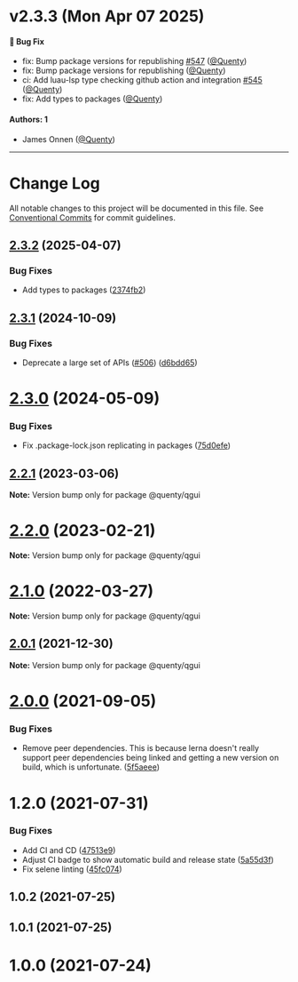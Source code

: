 # v2.3.3 (Mon Apr 07 2025)

#### 🐛 Bug Fix

- fix: Bump package versions for republishing [#547](https://github.com/Quenty/NevermoreEngine/pull/547) ([@Quenty](https://github.com/Quenty))
- fix: Bump package versions for republishing ([@Quenty](https://github.com/Quenty))
- ci: Add luau-lsp type checking github action and integration [#545](https://github.com/Quenty/NevermoreEngine/pull/545) ([@Quenty](https://github.com/Quenty))
- fix: Add types to packages ([@Quenty](https://github.com/Quenty))

#### Authors: 1

- James Onnen ([@Quenty](https://github.com/Quenty))

---

# Change Log

All notable changes to this project will be documented in this file.
See [Conventional Commits](https://conventionalcommits.org) for commit guidelines.

## [2.3.2](https://github.com/Quenty/NevermoreEngine/compare/@quenty/qgui@2.3.1...@quenty/qgui@2.3.2) (2025-04-07)


### Bug Fixes

* Add types to packages ([2374fb2](https://github.com/Quenty/NevermoreEngine/commit/2374fb2b043cfbe0e9b507b3316eec46a4e353a0))





## [2.3.1](https://github.com/Quenty/NevermoreEngine/compare/@quenty/qgui@2.3.0...@quenty/qgui@2.3.1) (2024-10-09)


### Bug Fixes

* Deprecate a large set of APIs ([#506](https://github.com/Quenty/NevermoreEngine/issues/506)) ([d6bdd65](https://github.com/Quenty/NevermoreEngine/commit/d6bdd6567668f238c45d3bd0c85bedb763d30e5c))





# [2.3.0](https://github.com/Quenty/NevermoreEngine/compare/@quenty/qgui@2.2.1...@quenty/qgui@2.3.0) (2024-05-09)


### Bug Fixes

* Fix .package-lock.json replicating in packages ([75d0efe](https://github.com/Quenty/NevermoreEngine/commit/75d0efeef239f221d93352af71a5b3e930ec23c5))





## [2.2.1](https://github.com/Quenty/NevermoreEngine/compare/@quenty/qgui@2.2.0...@quenty/qgui@2.2.1) (2023-03-06)

**Note:** Version bump only for package @quenty/qgui





# [2.2.0](https://github.com/Quenty/NevermoreEngine/compare/@quenty/qgui@2.1.0...@quenty/qgui@2.2.0) (2023-02-21)

**Note:** Version bump only for package @quenty/qgui





# [2.1.0](https://github.com/Quenty/NevermoreEngine/compare/@quenty/qgui@2.0.1...@quenty/qgui@2.1.0) (2022-03-27)

**Note:** Version bump only for package @quenty/qgui





## [2.0.1](https://github.com/Quenty/NevermoreEngine/compare/@quenty/qgui@2.0.0...@quenty/qgui@2.0.1) (2021-12-30)

**Note:** Version bump only for package @quenty/qgui





# [2.0.0](https://github.com/Quenty/NevermoreEngine/compare/@quenty/qgui@1.2.0...@quenty/qgui@2.0.0) (2021-09-05)


### Bug Fixes

* Remove peer dependencies. This is because lerna doesn't really support peer dependencies being linked and getting a new version on build, which is unfortunate. ([5f5aeee](https://github.com/Quenty/NevermoreEngine/commit/5f5aeeea8de9975435309e53679f0ef7064f9dd0))





# 1.2.0 (2021-07-31)


### Bug Fixes

* Add CI and CD ([47513e9](https://github.com/Quenty/NevermoreEngine/commit/47513e9b568162707534af132396dd8756947dd3))
* Adjust CI badge to show automatic build and release state ([5a55d3f](https://github.com/Quenty/NevermoreEngine/commit/5a55d3f19bf8d66a760d67da9b56ed47fab74656))
* Fix selene linting ([45fc074](https://github.com/Quenty/NevermoreEngine/commit/45fc07489ee59127ac6582689f19a0e87c1e5b5a))



## 1.0.2 (2021-07-25)



## 1.0.1 (2021-07-25)



# 1.0.0 (2021-07-24)
